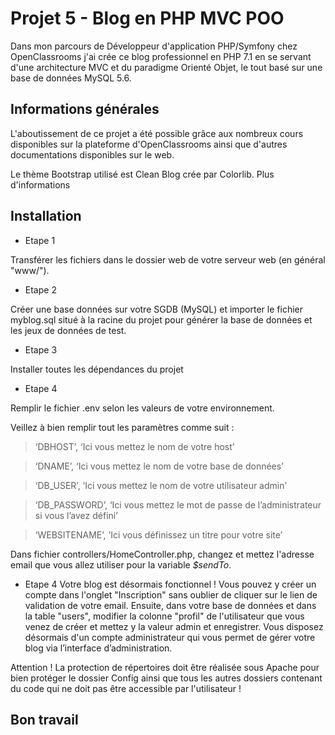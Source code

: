 Projet 5 - Blog en PHP MVC POO
==============================
Dans mon parcours de Développeur d'application PHP/Symfony chez OpenClassrooms j'ai crée ce blog professionnel en PHP 7.1 en se servant d'une architecture MVC et du paradigme Orienté Objet, le tout basé sur une base de données MySQL 5.6.  

Informations générales
---------------------------  
L'aboutissement de ce projet a été possible grâce aux nombreux cours disponibles sur la plateforme d'OpenClassrooms ainsi que d'autres documentations disponibles sur le web.  

Le thème Bootstrap utilisé est Clean Blog crée par Colorlib. Plus d'informations 

Installation
-------------- 

* Etape 1

Transférer les fichiers dans le dossier web de votre serveur web (en général "www/").

* Etape 2

Créer une base données sur votre SGDB (MySQL) et importer le fichier myblog.sql situé à la racine du projet pour générer la base de données et les jeux de données de test.

* Etape 3

Installer toutes les dépendances du projet

* Etape 4

Remplir le fichier .env selon les valeurs de votre environnement.

Veillez à bien remplir tout les paramètres comme suit :

> ‘DBHOST’, ‘Ici vous mettez le nom de votre host’

> ‘DNAME’, ‘Ici vous mettez le nom de votre base de données’

> ‘DB_USER’, ‘Ici vous mettez le nom de votre utilisateur admin’

>‘DB_PASSWORD’, ‘Ici vous mettez le mot de passe de l’administrateur si vous l’avez défini’

>‘WEBSITENAME’, ’Ici vous définissez un titre pour votre site’
  

Dans fichier controllers/HomeController.php, changez et mettez l'adresse email que vous allez utiliser pour la variable *$sendTo*.
  

* Etape 4
 Votre blog est désormais fonctionnel ! Vous pouvez y créer un compte dans l'onglet "Inscription" sans oublier de cliquer sur le lien de validation de votre email. Ensuite, dans votre base de données et dans la table "users", modifier la colonne "profil" de l'utilisateur que vous venez de créer et mettez y la valeur admin et enregistrer. Vous disposez désormais d'un compte administrateur qui vous permet de gérer votre blog via l’interface d’administration.  

Attention ! La protection de répertoires doit être réalisée sous Apache pour bien protéger le dossier Config ainsi que tous les autres dossiers contenant du code qui ne doit pas être accessible par l'utilisateur !

Bon travail
-------------